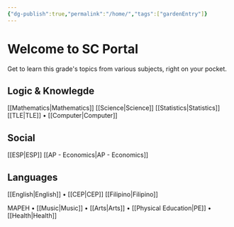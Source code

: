 ```yaml
---
{"dg-publish":true,"permalink":"/home/","tags":["gardenEntry"]}
---
```


# Welcome to SC Portal
Get to learn this grade's topics from various subjects, right on your pocket.

## Logic & Knowlegde
[[Mathematics\|Mathematics]]
[[Science\|Science]]
[[Statistics\|Statistics]]
[[TLE\|TLE]]
• [[Computer\|Computer]]

## Social
[[ESP\|ESP]]
[[AP - Economics\|AP - Economics]]

## Languages
[[English\|English]]
• [[CEP\|CEP]]
[[Filipino\|Filipino]]

MAPEH
• [[Music\|Music]]
• [[Arts\|Arts]]
• [[Physical Education\|PE]]
• [[Health\|Health]]
